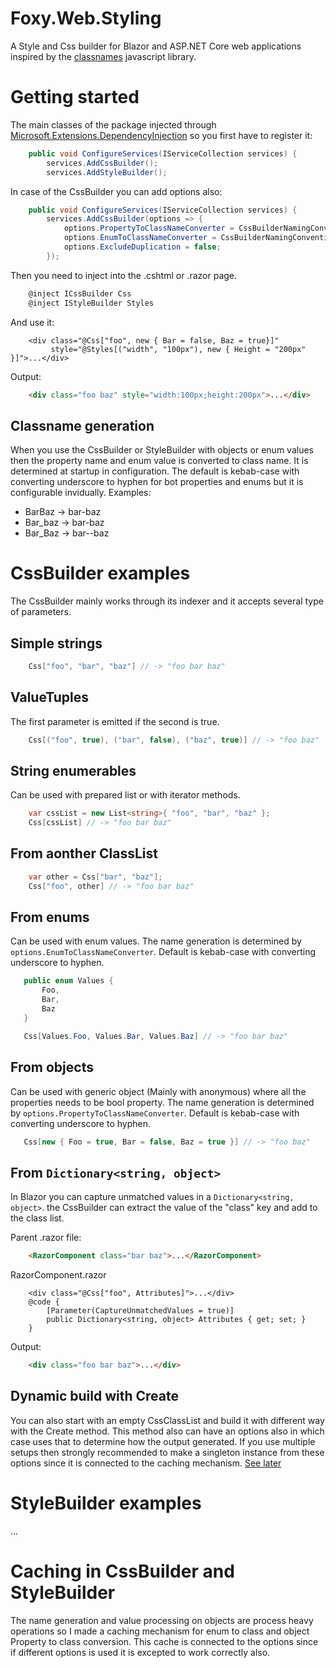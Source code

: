 # Foxy.Web.Styling
A Style and Css builder for Blazor and ASP.NET Core web applications inspired by the [classnames](https://github.com/JedWatson/classnames) javascript library.

# Getting started
The main classes of the package injected through [Microsoft.Extensions.DependencyInjection](https://www.nuget.org/packages/Microsoft.Extensions.DependencyInjection) so you first have to register it:

```csharp
    public void ConfigureServices(IServiceCollection services) {
        services.AddCssBuilder();
        services.AddStyleBuilder();
```

In case of the CssBuilder you can add options also:
```csharp
    public void ConfigureServices(IServiceCollection services) {
        services.AddCssBuilder(options => {
            options.PropertyToClassNameConverter = CssBuilderNamingConventions.KebabCaseWithUnderscoreToHyphen;
            options.EnumToClassNameConverter = CssBuilderNamingConventions.KebabCaseWithUnderscoreToHyphen;
            options.ExcludeDuplication = false;
        });
```

Then you need to inject into the .cshtml or .razor page.
```csharp
    @inject ICssBuilder Css
    @inject IStyleBuilder Styles
```

And use it:
```
    <div class="@Css["foo", new { Bar = false, Baz = true}]"
         style="@Styles[("width", "100px"), new { Height = "200px" }]">...</div>
```
Output:
```html
    <div class="foo baz" style="width:100px;height:200px">...</div>
```

## Classname generation
When you use the CssBuilder or StyleBuilder with objects or enum values then the property name and enum value is converted to class name. It is determined at startup in configuration. The default is kebab-case with converting underscore to hyphen for bot properties and enums but it is configurable invidually. Examples:
 - BarBaz -> bar-baz
 - Bar_baz -> bar-baz
 - Bar_Baz -> bar--baz

# CssBuilder examples
The CssBuilder mainly works through its indexer and it accepts several type of parameters.

## Simple strings
```csharp
    Css["foo", "bar", "baz"] // -> "foo bar baz"
```

## ValueTuples
The first parameter is emitted if the second is true.
```csharp
    Css[("foo", true), ("bar", false), ("baz", true)] // -> "foo baz"
```

## String enumerables
Can be used with prepared list or with iterator methods.
```csharp
    var cssList = new List<string>{ "foo", "bar", "baz" };
    Css[cssList] // -> "foo bar baz"
```

## From aonther ClassList
```csharp
    var other = Css["bar", "baz"];
    Css["foo", other] // -> "foo bar baz"
```
## From enums
Can be used with enum values. The name generation is determined by ```options.EnumToClassNameConverter```. Default is kebab-case with converting underscore to hyphen.
 ```csharp
    public enum Values {
        Foo,
        Bar, 
        Baz
    }

    Css[Values.Foo, Values.Bar, Values.Baz] // -> "foo bar baz"
```

## From objects
Can be used with generic object (Mainly with anonymous) where all the properties needs to be bool property. The name generation is determined by ```options.PropertyToClassNameConverter```. Default is kebab-case with converting underscore to hyphen.
 ```csharp
    Css[new { Foo = true, Bar = false, Baz = true }] // -> "foo baz"
```

## From ```Dictionary<string, object>```
In Blazor you can capture unmatched values in a ```Dictionary<string, object>```. the CssBuilder can extract the value of the "class" key and add to the class list.

Parent .razor file:
```html
    <RazorComponent class="bar baz">...</RazorComponent>
```

RazorComponent.razor
```
    <div class="@Css["foo", Attributes]">...</div>
    @code {        
        [Parameter(CaptureUnmatchedValues = true)]
        public Dictionary<string, object> Attributes { get; set; }
    }
```

Output:
```html
    <div class="foo bar baz">...</div>
```

## Dynamic build with Create
You can also start with an empty CssClassList and build it with different way with the Create method. This method also can have an options also in which case uses that to determine how the output generated. If you use multiple setups then strongly recommended to make a singleton instance from these options since it is connected to the caching mechanism. [See later](#Caching-in-CssBuilder-and-StyleBuilder)

# StyleBuilder examples
...

# Caching in CssBuilder and StyleBuilder
The name generation and value processing on objects are process heavy operations so I made a caching mechanism for enum to class and object Property to class conversion. This cache is connected to the options since if different options is used it is excepted to work correctly also.
